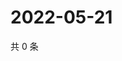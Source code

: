 # 2022-05-21

共 0 条

<!-- BEGIN WEIBO -->
<!-- 最后更新时间 Sat May 21 2022 16:01:09 GMT+0800 (China Standard Time) -->

<!-- END WEIBO -->
